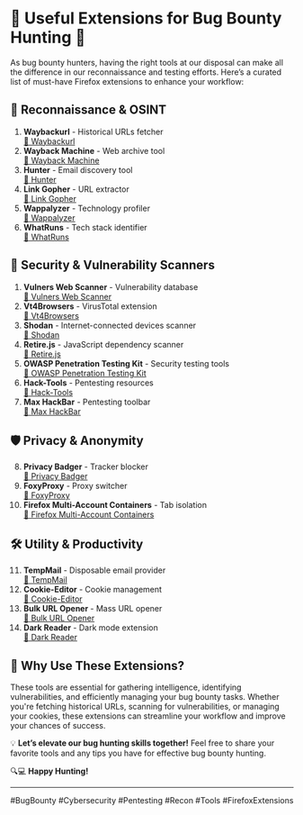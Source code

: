 # 🌟 Useful Extensions for Bug Bounty Hunting 🌟  

As bug bounty hunters, having the right tools at our disposal can make all the difference in our reconnaissance and testing efforts. Here’s a curated list of must-have Firefox extensions to enhance your workflow:  

## 🔎 Reconnaissance & OSINT  
1. **Waybackurl** - Historical URLs fetcher  
   [🔗 Waybackurl](https://addons.mozilla.org/en-US/firefox/addon/shodan-addon/)  
2. **Wayback Machine** - Web archive tool  
   [🔗 Wayback Machine](https://addons.mozilla.org/en-US/firefox/addon/wayback-machine_new/)  
3. **Hunter** - Email discovery tool  
   [🔗 Hunter](https://addons.mozilla.org/en-US/firefox/addon/hunterio/)  
4. **Link Gopher** - URL extractor  
   [🔗 Link Gopher](https://addons.mozilla.org/en-US/firefox/addon/link-gopher/)  
5. **Wappalyzer** - Technology profiler  
   [🔗 Wappalyzer](https://addons.mozilla.org/en-US/firefox/addon/wappalyzer/)  
6. **WhatRuns** - Tech stack identifier  
   [🔗 WhatRuns](https://addons.mozilla.org/en-US/firefox/addon/whatruns/)  

## 🔐 Security & Vulnerability Scanners  
1. **Vulners Web Scanner** - Vulnerability database  
   [🔗 Vulners Web Scanner](https://addons.mozilla.org/en-US/firefox/addon/vulners-web-scanner/)  
2. **Vt4Browsers** - VirusTotal extension  
   [🔗 Vt4Browsers](https://addons.mozilla.org/en-US/firefox/addon/vt4browsers/)  
3. **Shodan** - Internet-connected devices scanner  
   [🔗 Shodan](https://addons.mozilla.org/en-US/firefox/addon/shodan-addon/)  
4. **Retire.js** - JavaScript dependency scanner  
   [🔗 Retire.js](https://addons.mozilla.org/en-US/firefox/addon/retire-js/)  
5. **OWASP Penetration Testing Kit** - Security testing tools  
   [🔗 OWASP Penetration Testing Kit](https://addons.mozilla.org/en-US/firefox/addon/penetration-testing-kit/)  
6. **Hack-Tools** - Pentesting resources  
   [🔗 Hack-Tools](https://addons.mozilla.org/en-US/firefox/addon/hacktools/)  
7. **Max HackBar** - Pentesting toolbar  
   [🔗 Max HackBar](https://addons.mozilla.org/en-US/firefox/addon/maxs-hackbar/)  

## 🛡️ Privacy & Anonymity  
8. **Privacy Badger** - Tracker blocker  
   [🔗 Privacy Badger](https://addons.mozilla.org/en-US/firefox/addon/privacy-badger17/)  
9. **FoxyProxy** - Proxy switcher  
   [🔗 FoxyProxy](https://addons.mozilla.org/en-US/firefox/addon/foxyproxy-standard/)  
10. **Firefox Multi-Account Containers** - Tab isolation  
   [🔗 Firefox Multi-Account Containers](https://addons.mozilla.org/en-US/firefox/addon/multi-account-containers/)  

## 🛠️ Utility & Productivity  
11. **TempMail** - Disposable email provider  
   [🔗 TempMail](https://addons.mozilla.org/en-US/firefox/addon/temp-mail/)  
12. **Cookie-Editor** - Cookie management  
   [🔗 Cookie-Editor](https://addons.mozilla.org/en-US/firefox/addon/cookie-editor/)  
13. **Bulk URL Opener** - Mass URL opener  
   [🔗 Bulk URL Opener](https://addons.mozilla.org/en-US/firefox/addon/bulk-url-opener/)  
14. **Dark Reader** - Dark mode extension  
   [🔗 Dark Reader](https://addons.mozilla.org/en-US/firefox/addon/darkreader/)  

## 🚀 Why Use These Extensions?  
These tools are essential for gathering intelligence, identifying vulnerabilities, and efficiently managing your bug bounty tasks. Whether you're fetching historical URLs, scanning for vulnerabilities, or managing your cookies, these extensions can streamline your workflow and improve your chances of success.  

💡 **Let’s elevate our bug hunting skills together!** Feel free to share your favorite tools and any tips you have for effective bug bounty hunting.  

🔍💻 **Happy Hunting!**  

---
  
#BugBounty #Cybersecurity #Pentesting #Recon #Tools #FirefoxExtensions
